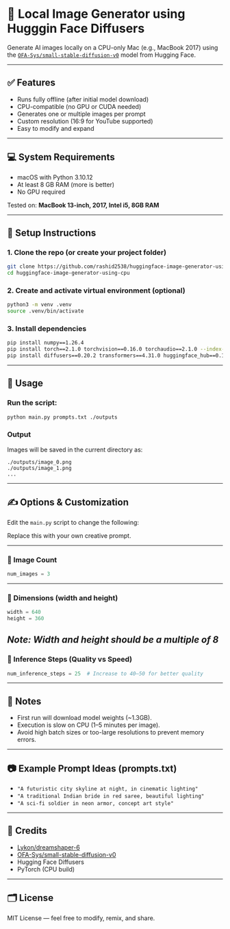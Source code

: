 # 🔮 Local Image Generator using Hugggin Face Diffusers

Generate AI images locally on a CPU-only Mac (e.g., MacBook 2017) using the [`OFA-Sys/small-stable-diffusion-v0`](https://huggingface.co/OFA-Sys/small-stable-diffusion-v0) model from Hugging Face.

---

## ✅ Features

- Runs fully offline (after initial model download)
- CPU-compatible (no GPU or CUDA needed)
- Generates one or multiple images per prompt
- Custom resolution (16:9 for YouTube supported)
- Easy to modify and expand

---

## 💻 System Requirements

- macOS with Python 3.10.12
- At least 8 GB RAM (more is better)
- No GPU required

Tested on: **MacBook 13-inch, 2017, Intel i5, 8GB RAM**

---

## 🧪 Setup Instructions

### 1. Clone the repo (or create your project folder)
```bash
git clone https://github.com/rashid2538/huggingface-image-generator-using-cpu
cd huggingface-image-generator-using-cpu
```

### 2. Create and activate virtual environment (optional)

```bash
python3 -m venv .venv
source .venv/bin/activate
```

### 3. Install dependencies

```bash
pip install numpy==1.26.4
pip install torch==2.1.0 torchvision==0.16.0 torchaudio==2.1.0 --index-url https://download.pytorch.org/whl/cpu
pip install diffusers==0.20.2 transformers==4.31.0 huggingface_hub==0.17.3 accelerate==0.21.0 safetensors
```

---

## 🚀 Usage

### Run the script:

```bash
python main.py prompts.txt ./outputs
```

### Output

Images will be saved in the current directory as:

```
./outputs/image_0.png
./outputs/image_1.png
...
```

---

## ✍️ Options & Customization

Edit the `main.py` script to change the following:

Replace this with your own creative prompt.

---

### 🔹 Image Count

```python
num_images = 3
```

---

### 🔹 Dimensions (width and height)

```python
width = 640
height = 360
```

*Note: Width and height should be a multiple of 8*
---

### 🔹 Inference Steps (Quality vs Speed)

```python
num_inference_steps = 25  # Increase to 40–50 for better quality
```

---

## 🧠 Notes

* First run will download model weights (\~1.3GB).
* Execution is slow on CPU (1–5 minutes per image).
* Avoid high batch sizes or too-large resolutions to prevent memory errors.

---

## 📷 Example Prompt Ideas (prompts.txt)

* `"A futuristic city skyline at night, in cinematic lighting"`
* `"A traditional Indian bride in red saree, beautiful lighting"`
* `"A sci-fi soldier in neon armor, concept art style"`

---

## 🧰 Credits

* [Lykon/dreamshaper-6](https://huggingface.co/Lykon/dreamshaper-6)
* [OFA-Sys/small-stable-diffusion-v0](https://huggingface.co/OFA-Sys/small-stable-diffusion-v0)
* Hugging Face Diffusers
* PyTorch (CPU build)

---

## 🗂 License

MIT License — feel free to modify, remix, and share.
